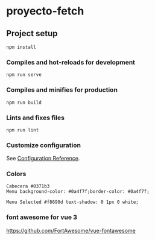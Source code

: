 # proyecto-fetch

## Project setup
```
npm install
```

### Compiles and hot-reloads for development
```
npm run serve
```

### Compiles and minifies for production
```
npm run build
```

### Lints and fixes files
```
npm run lint
```

### Customize configuration
See [Configuration Reference](https://cli.vuejs.org/config/).


### Colors
    Cabecera #0371b3 
    Menu background-color: #0a4f7f;border-color: #0a4f7f;
     
    Menu Selected #f8690d text-shadow: 0 1px 0 white;


### font awesome for vue 3
https://github.com/FortAwesome/vue-fontawesome

